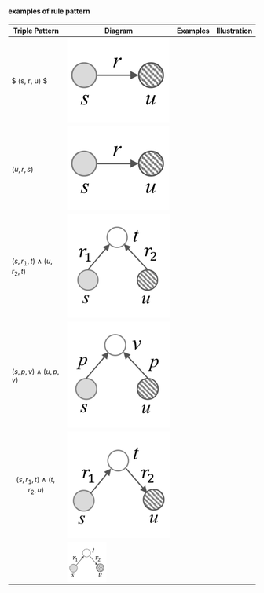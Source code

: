 
#### examples of rule pattern

|Triple Pattern|Diagram|Examples|Illustration|
|----|-----|----|-----|
|$ (s, r, u) $|![rule1](img/rule1.png "rule1")|||
|$(u, r, s)$|![rule1](img/rule1.png "rule1")|
|$(s, r_1, t) \wedge (u, r_2, t)$|![rule3](img/rule3.png "rule3")|
|$(s, p, v) \wedge (u, p, v)$|![rule4](img/rule4.png "rule4")|
|$$ (s, r_1, t) \wedge (t, r_2, u)$$|![rule5](img/rule5.png)|
||<img src="img/rule5.png" width = "80" align=center />||
